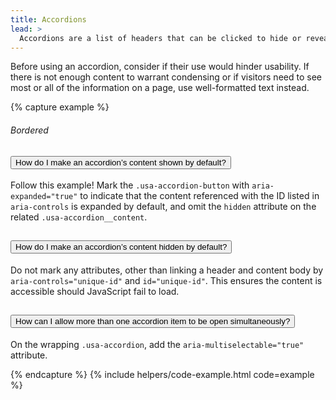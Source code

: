 ```yaml
---
title: Accordions
lead: >
  Accordions are a list of headers that can be clicked to hide or reveal additional content.
---
```


Before using an accordion, consider if their use would hinder usability. If there is not enough content to warrant condensing or if visitors need to see most or all of the information on a page, use well-formatted text instead.

{% capture example %}
<h6>Bordered</h6>

<div class="usa-accordion usa-accordion--bordered">
  
  <!-- Use the accurate heading level to maintain the document outline -->
  <h2 class="usa-accordion__heading">
    <button class="usa-accordion__button"
      aria-expanded="true"
      aria-controls="b-a1">
      How do I make an accordion’s content shown by default?
    </button>
  </h2>
  <div id="b-a1" class="usa-accordion__content usa-prose">
    <p>Follow this example! Mark the <code>.usa-accordion-button</code> with <code>aria-expanded="true"</code> to indicate that the content referenced with the ID listed in <code>aria-controls</code> is expanded by default, and omit the <code>hidden</code> attribute on the related <code>.usa-accordion__content</code>.</p>

  </div>
  
  <!-- Use the accurate heading level to maintain the document outline -->
  <h2 class="usa-accordion__heading">
    <button class="usa-accordion__button"
      aria-expanded="false"
      aria-controls="b-a2">
      How do I make an accordion’s content hidden by default?
    </button>
  </h2>
  <div id="b-a2" class="usa-accordion__content usa-prose">
    <p>Do not mark any attributes, other than linking a header and content body by <code>aria-controls="unique-id"</code> and <code>id="unique-id"</code>. This ensures the content is accessible should JavaScript fail to load.</p>

  </div>
  
  <!-- Use the accurate heading level to maintain the document outline -->
  <h2 class="usa-accordion__heading">
    <button class="usa-accordion__button"
      aria-expanded="false"
      aria-controls="b-a3">
      How can I allow more than one accordion item to be open simultaneously?
    </button>
  </h2>
  <div id="b-a3" class="usa-accordion__content usa-prose">
    <p>On the wrapping <code>.usa-accordion</code>, add the <code>aria-multiselectable="true"</code> attribute.</p

  </div>
</div>
{% endcapture %}
{% include helpers/code-example.html code=example %}
